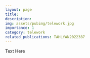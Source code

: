 ```yaml
---
layout: page
title: 
description:
img: assets/pubimg/telework.jpg
importance: 1
category: telework
related_publications: TAHLYAN2022387
---
```

Text Here
